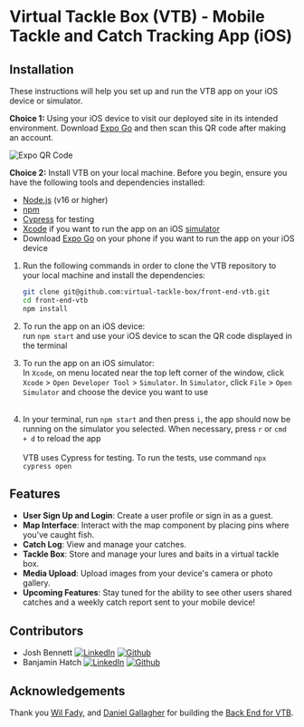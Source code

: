 # Virtual Tackle Box (VTB) - Mobile Tackle and Catch Tracking App (iOS)

## Installation
These instructions will help you set up and run the VTB app on your iOS device or simulator.

**Choice 1:** Using your iOS device to visit our deployed site in its intended environment. Download [Expo Go](https://apps.apple.com/ca/app/expo-go/id982107779) and then scan this QR code after making an account.

![Expo QR Code](https://github.com/virtual-tackle-box/front-end-vtb/assets/100454651/9a11aa5b-1cf5-40b8-aabc-4c6f66d737dc)


**Choice 2:** Install VTB on your local machine. Before you begin, ensure you have the following tools and dependencies installed:

- [Node.js](https://nodejs.org/) (v16 or higher)
- [npm](https://www.npmjs.com/) 
- [Cypress](https://docs.cypress.io/guides/getting-started/installing-cypress) for testing
- [Xcode](https://developer.apple.com/documentation/safari-developer-tools/installing-xcode-and-simulators) if you want to run the app on an iOS [simulator](https://developer.apple.com/documentation/safari-developer-tools/adding-additional-simulators)
- Download [Expo Go](https://apps.apple.com/us/app/expo-go/id982107779) on your phone if you want to run the app on your iOS device

1. Run the following commands in order to clone the VTB repository to your local machine and install the dependencies:

   ```bash
   git clone git@github.com:virtual-tackle-box/front-end-vtb.git
   cd front-end-vtb
   npm install
   ```
2. To run the app on an iOS device: <br/>run `npm start` and use your iOS device to scan the QR code displayed in the terminal
3. To run the app on an iOS simulator: <br/>In `Xcode`, on menu located near the top left corner of the window, click `Xcode` > `Open Developer Tool` > `Simulator`. In `Simulator`, click `File` > `Open Simulator` and choose the device you want to use <br /><br/>
4. In your terminal, run `npm start` and then press `i`, the app should now be running on the simulator you selected. When necessary, press `r` or `cmd + d` to reload the app <br /><br/>
VTB uses Cypress for testing. To run the tests, use command `npx cypress open`


## Features
- **User Sign Up and Login**: Create a user profile or sign in as a guest.
- **Map Interface**: Interact with the map component by placing pins where you've caught fish.
- **Catch Log**: View and manage your catches.
- **Tackle Box**: Store and manage your lures and baits in a virtual tackle box.
- **Media Upload**: Upload images from your device's camera or photo gallery.
- **Upcoming Features**: Stay tuned for the ability to see other users shared catches and a weekly catch report sent to your mobile device!


## Contributors
- Josh Bennett [![LinkedIn](https://img.shields.io/badge/LinkedIn-0077B5?style=for-the-badge&logo=linkedin&logoColor=white)](https://www.linkedin.com/in/joshua-bennett79) [![Github](https://img.shields.io/badge/GitHub-100000?style=for-the-badge&logo=github&logoColor=white)](https://github.com/JoshBennett793)
- Banjamin Hatch [![LinkedIn](https://img.shields.io/badge/LinkedIn-0077B5?style=for-the-badge&logo=linkedin&logoColor=white)](https://www.linkedin.com/in/banjamin-hatch-14a134122/) [![Github](https://img.shields.io/badge/GitHub-100000?style=for-the-badge&logo=github&logoColor=white)](https://github.com/banjaminh)

## Acknowledgements
Thank you [Wil Fady](https://www.linkedin.com/in/wilfady/), and [Daniel Gallagher](https://www.linkedin.com/in/daniel-ryan-gallagher/) for building the [Back End for VTB](https://github.com/virtual-tackle-box/back-end-vtb). 
